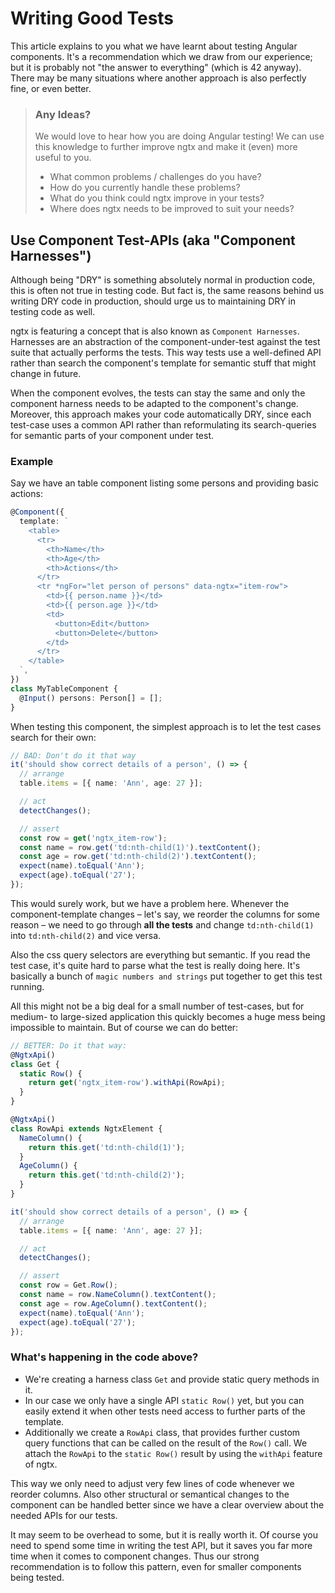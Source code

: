 # Writing Good Tests

This article explains to you what we have learnt about testing Angular components. It's a recommendation which we draw from our experience; but it is probably not "the answer to everything" (which is 42 anyway). There may be many situations where another approach is also perfectly fine, or even better.

> ### Any Ideas?
>
> We would love to hear how you are doing Angular testing! We can use this knowledge to further improve ngtx and make it (even) more useful to you.
>
> - What common problems / challenges do you have?
> - How do you currently handle these problems?
> - What do you think could ngtx improve in your tests?
> - Where does ngtx needs to be improved to suit your needs?

## Use Component Test-APIs (aka "Component Harnesses")

Although being "DRY" is something absolutely normal in production code, this is often not true in testing code. But fact is, the same reasons behind us writing DRY code in production, should urge us to maintaining DRY in testing code as well.

ngtx is featuring a concept that is also known as `Component Harnesses`. Harnesses are an abstraction of the component-under-test against the test suite that actually performs the tests. This way tests use a well-defined API rather than search the component's template for semantic stuff that might change in future.

When the component evolves, the tests can stay the same and only the component harness needs to be adapted to the component's change. Moreover, this approach makes your code automatically DRY, since each test-case uses a common API rather than reformulating its search-queries for semantic parts of your component under test.

### Example

Say we have an table component listing some persons and providing basic actions:

```ts
@Component({
  template: `
    <table>
      <tr>
        <th>Name</th>
        <th>Age</th>
        <th>Actions</th>
      </tr>
      <tr *ngFor="let person of persons" data-ngtx="item-row">
        <td>{{ person.name }}</td>
        <td>{{ person.age }}</td>
        <td>
          <button>Edit</button>
          <button>Delete</button>
        </td>
      </tr>
    </table>
  `,
})
class MyTableComponent {
  @Input() persons: Person[] = [];
}
```

When testing this component, the simplest approach is to let the test cases search for their own:

```ts
// BAD: Don't do it that way
it('should show correct details of a person', () => {
  // arrange
  table.items = [{ name: 'Ann', age: 27 }];

  // act
  detectChanges();

  // assert
  const row = get('ngtx_item-row');
  const name = row.get('td:nth-child(1)').textContent();
  const age = row.get('td:nth-child(2)').textContent();
  expect(name).toEqual('Ann');
  expect(age).toEqual('27');
});
```

This would surely work, but we have a problem here. Whenever the component-template changes – let's say, we reorder the columns for some reason – we need to go through **all the tests** and change `td:nth-child(1)` into `td:nth-child(2)` and vice versa.

Also the css query selectors are everything but semantic. If you read the test case, it's quite hard to parse what the test is really doing here. It's basically a bunch of `magic numbers and strings` put together to get this test running.

All this might not be a big deal for a small number of test-cases, but for medium- to large-sized application this quickly becomes a huge mess being impossible to maintain. But of course we can do better:

```ts
// BETTER: Do it that way:
@NgtxApi()
class Get {
  static Row() {
    return get('ngtx_item-row').withApi(RowApi);
  }
}

@NgtxApi()
class RowApi extends NgtxElement {
  NameColumn() {
    return this.get('td:nth-child(1)');
  }
  AgeColumn() {
    return this.get('td:nth-child(2)');
  }
}

it('should show correct details of a person', () => {
  // arrange
  table.items = [{ name: 'Ann', age: 27 }];

  // act
  detectChanges();

  // assert
  const row = Get.Row();
  const name = row.NameColumn().textContent();
  const age = row.AgeColumn().textContent();
  expect(name).toEqual('Ann');
  expect(age).toEqual('27');
});
```

### What's happening in the code above?

- We're creating a harness class `Get` and provide static query methods in it.
- In our case we only have a single API `static Row()` yet, but you can easily extend it when other tests need access to further parts of the template.
- Additionally we create a `RowApi` class, that provides further custom query functions that can be called on the result of the `Row()` call. We attach the `RowApi` to the `static Row()` result by using the `withApi` feature of ngtx.

This way we only need to adjust very few lines of code whenever we reorder columns. Also other structural or semantical changes to the component can be handled better since we have a clear overview about the needed APIs for our tests.

It may seem to be overhead to some, but it is really worth it. Of course you need to spend some time in writing the test API, but it saves you far more time when it comes to component changes. Thus our strong recommendation is to follow this pattern, even for smaller components being tested.
